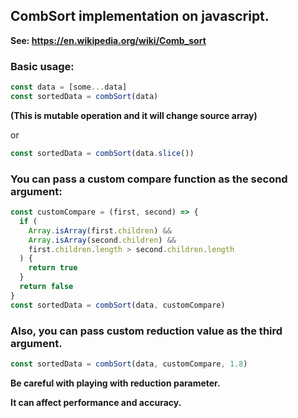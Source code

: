 ## CombSort implementation on javascript.

**See: https://en.wikipedia.org/wiki/Comb_sort**

### Basic usage:

```js
const data = [some...data]
const sortedData = combSort(data)
```

**(This is mutable operation and it will change source array)**

or

```js
const sortedData = combSort(data.slice())
```

### You can pass a custom compare function as the second argument:

```js
const customCompare = (first, second) => {
  if (
    Array.isArray(first.children) &&
    Array.isArray(second.children) &&
    first.children.length > second.children.length
  ) {
    return true
  }
  return false
}
const sortedData = combSort(data, customCompare)
```

### Also, you can pass custom reduction value as the third argument.

```js
const sortedData = combSort(data, customCompare, 1.8)
```

**Be careful with playing with reduction parameter.**

**It can affect performance and accuracy.**
